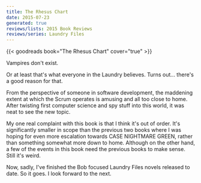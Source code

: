```yaml
---
title: The Rhesus Chart
date: 2015-07-23
generated: true
reviews/lists: 2015 Book Reviews
reviews/series: Laundry Files
---
```

{{< goodreads book="The Rhesus Chart" cover="true" >}}

Vampires don't exist.  

Or at least that's what everyone in the Laundry believes. Turns out... there's a good reason for that.  

<!--more-->

From the perspective of someone in software development, the maddening extent at which the Scrum operates is amusing and all too close to home. After twisting first computer science and spy stuff into this world, it was neat to see the new topic.  

My one real complaint with this book is that I think it's out of order. It's significantly smaller in scope than the previous two books where I was hoping for even more escalation towards CASE NIGHTMARE GREEN, rather than something somewhat more down to home. Although on the other hand, a few of the events in this book need the previous books to make sense. Still it's weird.  

Now, sadly, I've finished the Bob focused Laundry Files novels released to date. So it goes. I look forward to the next.


